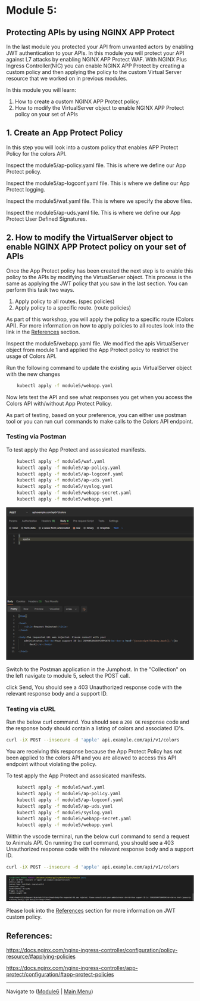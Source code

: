 # Module 5: 

## Protecting APIs by using NGINX APP Protect 

In the last module you protected your API from unwanted actors by enabling JWT authentication to your APIs. In this module you will protect your API against L7 attacks by enabling NGINX APP Protect WAF. With NGINX Plus Ingress Controller(NIC) you can enable NGINX APP Protect by creating a custom policy and then applying the policy to the custom Virtual Server resource that we worked on in previous modules.  

In this module you will learn:

1. How to create a custom NGINX APP Protect policy. 
2. How to modify the VirtualServer object to enable NGINX APP Protect policy on your set of APIs

## 1. Create an App Protect Policy

In this step you will look into a custom policy that enables APP Protect Policy for the colors API.

Inspect the module5/ap-policy.yaml file.
This is where we define our App Protect policy.

Inspect the module5/ap-logconf.yaml file.
This is where we define our App Protect logging.

Inspect the module5/waf.yaml file.
This is where we specify the above files.

Inspect the module5/ap-uds.yaml file.
This is where we define our App Protect User Defined Signatures.


## 2. How to modify the VirtualServer object to enable NGINX APP Protect policy on your set of APIs

Once the App Protect policy has been created the next step is to enable this policy to the APIs by modifying the VirtualServer object. This process is the same as applying the JWT policy that you saw in the last section. You can perform this task two ways.

1. Apply policy to all routes. (spec policies)
2. Apply policy to a specific route. (route policies)

As part of this workshop, you will apply the policy to a specific route (Colors API). For more information on how to apply policies to all routes look into the link in the [References](#references) section.

Inspect the module5/webapp.yaml file. We modified the apis VirtualServer object from module 1 and applied the App Protect policy to restrict the usage of Colors API. 

Run the following command to update the existing `apis` VirtualServer object with the new changes

```bash
    kubectl apply -f module5/webapp.yaml
```

Now lets test the API and see what responses you get when you access the Colors API with/without App Protect Policy.

As part of testing, based on your preference, you can either use postman tool or you can run curl commands to make calls to the Colors API endpoint.


### Testing via Postman
To test apply the App Protect and assosicated manifests. 

```bash
    kubectl apply -f module5/waf.yaml
    kubectl apply -f module5/ap-policy.yaml
    kubectl apply -f module5/ap-logconf.yaml
    kubectl apply -f module5/ap-uds.yaml
    kubectl apply -f module5/syslog.yaml
    kubectl apply -f module5/webapp-secret.yaml
    kubectl apply -f module5/webapp.yaml
```

![Module5 Postman Collection](media/postman.png)

Switch to the Postman application in the Jumphost. In the "Collection" on the left navigate to module 5, select the POST call. 


click Send, You should see a 403 Unauthorized response code with the relevant response body and a support ID.


### Testing via cURL 

Run the below curl command. You should see a `200 OK` response code and the response body should contain a listing of colors and associated ID's.

```bash
curl -iX POST --insecure -d 'apple' api.example.com/api/v1/colors
```

You are receiving this response because the App Protect Policy has not been applied to the colors API and you are allowed to access this API endpoint without violating the policy.

To test apply the App Protect and assosicated manifests. 

```bash
    kubectl apply -f module5/waf.yaml
    kubectl apply -f module5/ap-policy.yaml
    kubectl apply -f module5/ap-logconf.yaml
    kubectl apply -f module5/ap-uds.yaml
    kubectl apply -f module5/syslog.yaml
    kubectl apply -f module5/webapp-secret.yaml
    kubectl apply -f module5/webapp.yaml
```

Within the vscode terminal, run the below curl command to send a request to Animals API. On running the curl command, you should see a 403 Unauthorized response code with the relevant response body and a support ID.

```bash
curl -iX POST --insecure -d 'apple' api.example.com/api/v1/colors
```
![curl request2](media/curl.png)


Please look into the [References](#references) section for more information on JWT custom policy. 

## References:
https://docs.nginx.com/nginx-ingress-controller/configuration/policy-resource/#applying-policies

https://docs.nginx.com/nginx-ingress-controller/app-protect/configuration/#app-protect-policies 


-------------

Navigate to ([Module6](../module6/readme.md) | [Main Menu](../README.md))
